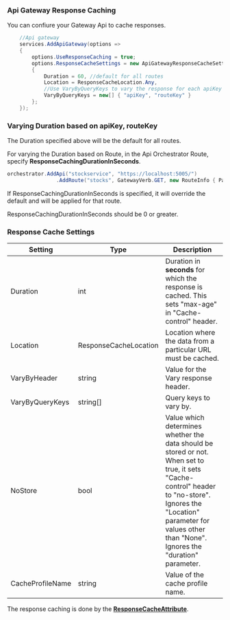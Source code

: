 ### Api Gateway Response Caching

You can confiure your Gateway Api to cache responses.

```C#
    //Api gateway
    services.AddApiGateway(options =>
    {
        options.UseResponseCaching = true;
        options.ResponseCacheSettings = new ApiGatewayResponseCacheSettings
        {
            Duration = 60, //default for all routes
            Location = ResponseCacheLocation.Any,
            //Use VaryByQueryKeys to vary the response for each apiKey & routeKey
            VaryByQueryKeys = new[] { "apiKey", "routeKey" } 
        };
    });
```

### Varying Duration based on apiKey, routeKey

The Duration specified above will be the default for all routes.

For varying the Duration based on Route, in the Api Orchestrator Route, specify **ResponseCachingDurationInSeconds**.

```C#
orchestrator.AddApi("stockservice", "https://localhost:5005/")
                .AddRoute("stocks", GatewayVerb.GET, new RouteInfo { Path = "stock", ResponseType = typeof(IEnumerable<StockQuote>), ResponseCachingDurationInSeconds = 120 })
```

If ResponseCachingDurationInSeconds is specified, it will override the default and will be applied for that route.

ResponseCachingDurationInSeconds should be 0 or greater.

### Response Cache Settings

| Setting | Type | Description |
| ------- | ------- | ----------- |
|Duration | int | Duration in **seconds** for which the response is cached. This sets "max-age" in "Cache-control" header.|
|Location | ResponseCacheLocation | Location where the data from a particular URL must be cached.|
|VaryByHeader | string | Value for the Vary response header. |
|VaryByQueryKeys | string[] | Query keys to vary by. |
|NoStore | bool | Value which determines whether the data should be stored or not. When set to true, it sets "Cache-control" header to "no-store". Ignores the "Location" parameter for values other than "None". Ignores the "duration" parameter.|
| CacheProfileName | string |  Value of the cache profile name. |

The response caching is done by the [**ResponseCacheAttribute**](https://docs.microsoft.com/en-us/dotnet/api/microsoft.aspnetcore.mvc.responsecacheattribute?view=aspnetcore-3.0).
